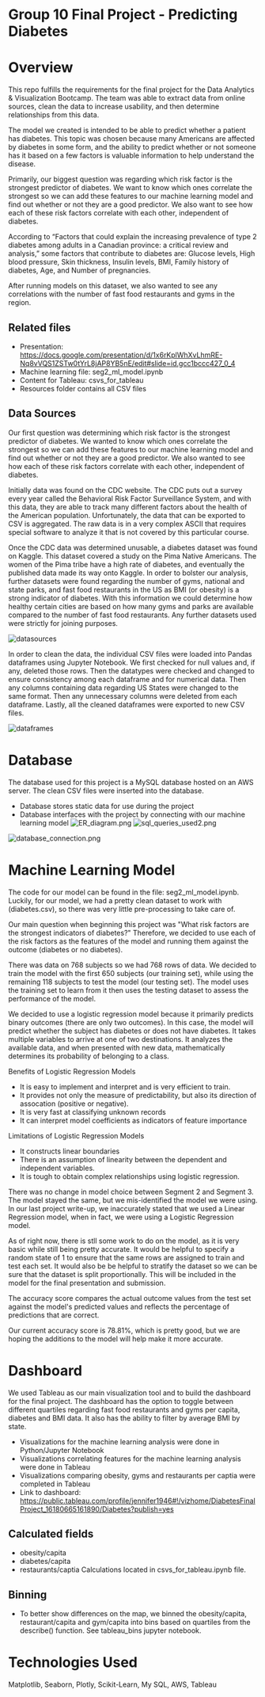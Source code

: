 # Group 10 Final Project - Predicting Diabetes

# Overview

This repo fulfills the requirements for the final project for the Data Analytics & Visualization Bootcamp. The team was able to extract data from online sources, clean the data to increase usability, and then determine relationships from this data.  

The model we created is intended to be able to predict whether a patient has diabetes. This topic was chosen because many Americans are affected by diabetes in some form, and the ability to predict whether or not someone has it based on a few factors is valuable information to help understand the disease. 

Primarily, our biggest question was regarding which risk factor is the strongest predictor of diabetes. We want to know which ones correlate the strongest so we can add these features to our machine learning model and find out whether or not they are a good predictor. We also want to see how each of these risk factors correlate with each other, independent of diabetes.

According to “Factors that could explain the increasing prevalence of type 2 diabetes among adults in a Canadian province: a critical review and analysis,” some factors that contribute to diabetes are: Glucose levels, High blood pressure, Skin thickness, Insulin levels, BMI, Family history of diabetes, Age, and Number of pregnancies. 

After running models on this dataset, we also wanted to see any correlations with the number of fast food restaurants and gyms in the region.
## Related files
- Presentation: https://docs.google.com/presentation/d/1x6rKplWhXvLhmRE-Nq8vVQS1ZSTw0tYrL8jAP8YB5nE/edit#slide=id.gcc1bccc427_0_4
- Machine learning file: seg2_ml_model.ipynb
- Content for Tableau: csvs_for_tableau
- Resources folder contains all CSV files


## Data Sources 

Our first question was determining which risk factor is the strongest predictor of diabetes. We wanted to know which ones correlate the strongest so we can add these features to our machine learning model and find out whether or not they are a good predictor. We also wanted to see how each of these risk factors correlate with each other, independent of diabetes.

Initially data was found on the CDC website. The CDC puts out a survey every year called the Behavioral Risk Factor Surveillance System, and with this data, they are able to track many different factors about the health of the American population. Unfortunately, the data that can be exported to CSV is aggregated. The raw data is in a very complex ASCII that requires special software to analyze it that is not covered by this particular course. 

Once the CDC data was determined unusable, a diabetes dataset was found on Kaggle. This dataset covered a study on the Pima Native Americans. The women of the Pima tribe have a high rate of diabetes, and eventually the published data made its way onto Kaggle. In order to bolster our analysis, further datasets were found regarding the number of gyms, national and state parks, and fast food restaurants in the US as BMI (or obesity) is a strong indicator of diabetes. With this information we could determine how healthy certain cities are based on how many gyms and parks are available compared to the number of fast food restaurants. Any further datasets used were strictly for joining purposes.

![datasources](https://user-images.githubusercontent.com/71397190/114327899-93fbf380-9b00-11eb-95ef-b4b3390c96b2.PNG)

In order to clean the data, the individual CSV files were loaded into Pandas dataframes using Jupyter Notebook. We first checked for null values and, if any, deleted those rows. Then the datatypes were checked and changed to ensure consistency among each dataframe and for numerical data. Then any columns containing data regarding US States were changed to the same format. Then any unnecessary columns were deleted from each dataframe. Lastly, all the cleaned dataframes were exported to new CSV files.

![dataframes](https://user-images.githubusercontent.com/71397190/114333921-1986a000-9b0f-11eb-818b-f837f87efc5d.PNG)


# Database

The database used for this project is a MySQL database hosted on an AWS server. The clean CSV files were inserted into the database. 
* Database stores static data for use during the project
* Database interfaces with the project by connecting with our machine learning model
![ER_diagram.png](Resources/Images/ER_diagram.png)
![sql_queries_used2.png](Resources/Images/sql_queries_used2.png)

![database_connection.png](Resources/Images/database_connection.png)

# Machine Learning Model

The code for our model can be found in the file: seg2_ml_model.ipynb. Luckily, for our model, we had a pretty clean dataset to work with (diabetes.csv), 
so there was very little pre-processing to take care of. 

Our main question when beginning this project was "What risk factors are the strongest indicators of diabetes?" Therefore, we decided to use each of the risk factors as the features of the model and running them against the outcome (diabetes or no diabetes).

There was data on 768 subjects so we had 768 rows of data. We decided to train the model with the first 650 subjects (our training set), while using the remaining 118 subjects to test the model (our testing set). The model uses the training set to learn from it then uses the testing dataset to assess the performance of the model.

We decided to use a logistic regression model because it primarily predicts binary outcomes (there are only two outcomes). In this case, the model will predict whether the subject has diabetes or does not have diabetes. It takes multiple variables to arrive at one of two destinations. It analyzes the available data, and when presented with new data, mathematically determines its probability of belonging to a class.

Benefits of Logistic Regression Models 
* It is easy to implement and interpret and is very efficient to train.
* It provides not only the measure of predictability, but also its direction of assocation (positive or negative).
* It is very fast at classifying unknown records
* It can interpret model coefficients as indicators of feature importance

Limitations of Logistic Regression Models
* It constructs linear boundaries
* There is an assumption of linearity between the dependent and independent variables.
* It is tough to obtain complex relationships using logistic regression. 

There was no change in model choice between Segment 2 and Segment 3. The model stayed the same, but we mis-identified the model we were using. In our last project write-up, we inaccurately stated that we used a Linear Regression model, when in fact, we were using a Logistic Regression model. 

As of right now, there is stll some work to do on the model, as it is very basic while still being pretty accurate. It would be helpful to specify a random state of 1 to ensure that the same rows are assigned to train and test each set. It would also be be helpful to stratify the dataset so we can be sure that the dataset is split proportionally. This will be included in the model for the final presentation and submission.

The accuracy score compares the actual outcome values from the test set against the model's predicted values and reflects the percentage of predictions that are correct.

Our current accuracy score is 78.81%, which is pretty good, but we are hoping the additions to the model will help make it more accurate.


# Dashboard
We used Tableau as our main visualization tool and to build the dashboard for the final project. The dashboard has the option to toggle between different quartiles regarding fast food restaurants and gyms per capita, diabetes and BMI data. It also has the ability to filter by average BMI by state.

* Visualizations for the machine learning analysis were done in Python/Jupyter Notebook
* Visualizations correlating features for the machine learning analysis were done in Tableau 
* Visualizations comparing obesity, gyms and restaurants per captia were completed in Tableau 
* Link to dashboard: https://public.tableau.com/profile/jennifer1946#!/vizhome/DiabetesFinalProject_16180665161890/Diabetes?publish=yes

## Calculated fields
- obesity/capita
- diabetes/capita
- restaurants/captia Calculations located in csvs_for_tableau.ipynb file.
## Binning
- To better show differences on the map, we binned the obesity/capita, restaurant/capita and gym/capita into bins based on quartiles from the describe() function. See tableau_bins jupyter notebook.

# Technologies Used
Matplotlib, Seaborn, Plotly, Scikit-Learn, My SQL, AWS, Tableau
